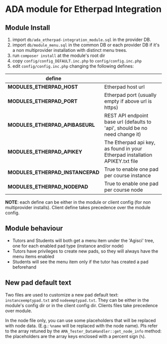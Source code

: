 # ADA module for Etherpad Integration

## Module Install

1. import ``db/ada_etherpad-integration_module.sql`` in the provider DB.
2. import ``db/module_menu.sql`` in the common DB or each provider DB if it's a non multiprovider installation with distinct menu trees.
3. run ``composer install`` at the module's root dir
4. copy ``config/config_DEFAULT.inc.php`` to ``config/config.inc.php``
5. edit ``config/config.inc.php`` changing the following defines:

| define  |   |
|---|---|
| **MODULES_ETHERPAD_HOST** | Etherpad host url
| **MODULES_ETHERPAD_PORT** | Etherpad port (usually empty if above url is https)
| **MODULES_ETHERPAD_APIBASEURL** | REST API endpoint base url (defaults to 'api', should be no need change it)
| **MODULES_ETHERPAD_APIKEY** | The Etherpad api key, as found in your Etherpad installation APIKEY.txt file
| **MODULES_ETHERPAD_INSTANCEPAD** | True to enable one pad per course instance
| **MODULES_ETHERPAD_NODEPAD** | True to enable one pad per course node

**NOTE**: each define can be either in the module or client config (for non multiprovider installs). Client define takes precedence over the module config.

## Module behaviour
- Tutors and Students will both get a menu item under the 'Agisci' tree, one for each enabled pad type (instance and/or node)
- Tutors have privileges to create new pads, so they will always have the menu items enabled
- Students will see the menu item only if the tutor has created a pad beforehand

## New pad default text

Two files are used to customize a new pad default text: ``instanceemptypad.txt`` and ``nodeemptypad.txt``.
They can be either in the module's config dir or in the client config dir. Clients files take precedence over module.

In the node file only, you can use some placeholders that will be replaced with node data. (E.g.: ``%name`` will be replaced with the node name). Pls refer to the array retuned by the ``AMA_Tester_DataHandler::get_node_info`` method: the placeholders are the array keys enclosed with a percent sign (``%``).
